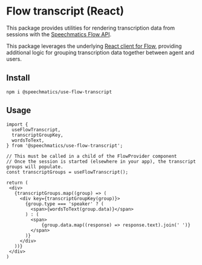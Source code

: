 # Flow transcript (React)

This package provides utilities for rendering transcription data from sessions with the [Speechmatics Flow API](https://docs.speechmatics.com/flow).


This package leverages the underlying [React client for Flow](https://www.npmjs.com/package/@speechmatics/flow-client-react), providing additional logic for grouping transcription data together between agent and users.

## Install

```
npm i @speechmatics/use-flow-transcript
```

## Usage

```tsx
import {
  useFlowTranscript,
  transcriptGroupKey,
  wordsToText,
} from '@speechmatics/use-flow-transcript';

// This must be called in a child of the FlowProvider component
// Once the session is started (elsewhere in your app), the transcript groups will populate.
const transcriptGroups = useFlowTranscript();

return (
 <div>
   {transcriptGroups.map((group) => (
     <div key={transcriptGroupKey(group)}>
       {group.type === 'speaker' ? (
         <span>{wordsToText(group.data)}</span>
       ) : (
         <span>
             {group.data.map((response) => response.text).join(' ')}
         </span>
       )}
     </div>
   ))}
 </div>
)
```